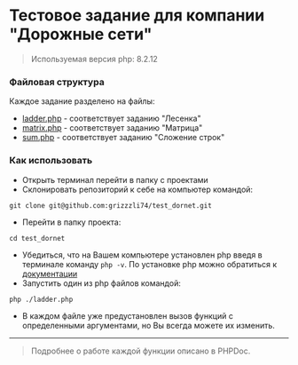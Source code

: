 # Тестовое задание для компании "Дорожные сети"

> Используемая версия php: 8.2.12

### Файловая структура
Каждое задание разделено на файлы:
- [ladder.php](ladder.php) - соответствует заданию "Лесенка"
- [matrix.php](matrix.php) - соответствует заданию "Матрица"
- [sum.php](sum.php) - соответствует заданию "Сложение строк"

### Как использовать

- Открыть терминал перейти в папку с проектами
- Склонировать репозиторий к себе на компьютер  командой:
``` 
git clone git@github.com:grizzzli74/test_dornet.git 
```
- Перейти в папку проекта:
```
cd test_dornet
```
- Убедиться, что на Вашем компьютере установлен php введя в терминале команду ``` php -v ```. По установке php можно обратиться к [документации](https://www.php.net/manual/ru/install.php)
- Запустить один из php файлов командой:
```
php ./ladder.php  
```
- В каждом файле уже предустановлен вызов функций с определенными аргументами, но Вы всегда можете их изменить.

---
> Подробнее о работе каждой функции описано в PHPDoc.
